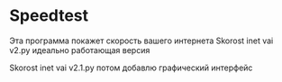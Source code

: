# Speedtest
Эта программа покажет скорость вашего интернета
Skorost inet vai v2.py идеально работающая версия

Skorost inet vai v2.1.py потом добавлю графический интерфейс
